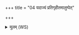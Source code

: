 +++
title = "04 यदाज्यं प्रतिगृहीतमालुम्पेत्"

+++
<details><summary>मूलम् (WS)</summary>

यदाज्यं प्रतिगृहीतमालुम्पेत् स्रुचो अग्नये ।  
एवा ह ब्रह्मभ्यो वशामग्नये वृश्चतेददत् ॥ ४ ॥
</details>